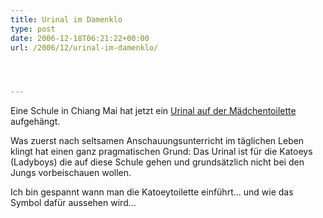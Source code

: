 ```yaml
---
title: Urinal im Damenklo
type: post
date: 2006-12-18T06:21:22+00:00
url: /2006/12/urinal-im-damenklo/




---
```

Eine Schule in Chiang Mai hat jetzt ein [Urinal auf der Mädchentoilette][1] aufgehängt.

Was zuerst nach seltsamen Anschauungsunterricht im täglichen Leben klingt hat einen ganz pragmatischen Grund: Das Urinal ist für die Katoeys (Ladyboys) die auf diese Schule gehen und grundsätzlich nicht bei den Jungs vorbeischauen wollen.

Ich bin gespannt wann man die Katoeytoilette einführt... und wie das Symbol dafür aussehen wird...

 [1]: http://www.pantip.com/cafe/chalermthai/topic/A4963697/A4963697.html
